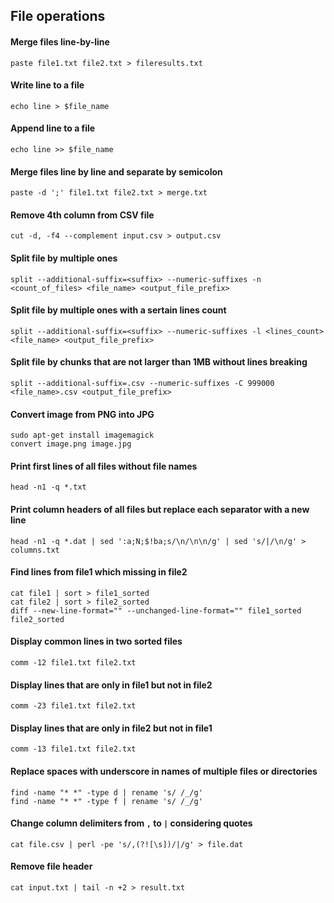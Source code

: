 ## File operations

#### Merge files line-by-line
```
paste file1.txt file2.txt > fileresults.txt
```

#### Write line to a file
```
echo line > $file_name
```

#### Append line to a file
```
echo line >> $file_name
```

#### Merge files line by line and separate by semicolon
```
paste -d ';' file1.txt file2.txt > merge.txt
```

#### Remove 4th column from CSV file
```
cut -d, -f4 --complement input.csv > output.csv
```

#### Split file by multiple ones
```
split --additional-suffix=<suffix> --numeric-suffixes -n <count_of_files> <file_name> <output_file_prefix>
```

#### Split file by multiple ones with a sertain lines count
```
split --additional-suffix=<suffix> --numeric-suffixes -l <lines_count> <file_name> <output_file_prefix>
```

#### Split file by chunks that are not larger than 1MB without lines breaking
```
split --additional-suffix=.csv --numeric-suffixes -C 999000 <file_name>.csv <output_file_prefix>
```

#### Convert image from PNG into JPG
```
sudo apt-get install imagemagick
convert image.png image.jpg
```

#### Print first lines of all files without file names
```
head -n1 -q *.txt
```

#### Print column headers of all files but replace each separator with a new line
```
head -n1 -q *.dat | sed ':a;N;$!ba;s/\n/\n\n/g' | sed 's/|/\n/g' > columns.txt
```

#### Find lines from file1 which missing in file2
```
cat file1 | sort > file1_sorted
cat file2 | sort > file2_sorted
diff --new-line-format="" --unchanged-line-format="" file1_sorted file2_sorted
```

#### Display common lines in two sorted files
```
comm -12 file1.txt file2.txt
```

#### Display lines that are only in file1 but not in file2
```
comm -23 file1.txt file2.txt
```

#### Display lines that are only in file2 but not in file1
```
comm -13 file1.txt file2.txt
```

#### Replace spaces with underscore in names of multiple files or directories
```
find -name "* *" -type d | rename 's/ /_/g'
find -name "* *" -type f | rename 's/ /_/g'
```

#### Change column delimiters from `,` to `|` considering quotes
```
cat file.csv | perl -pe 's/,(?![\s])/|/g' > file.dat
```

#### Remove file header
```
cat input.txt | tail -n +2 > result.txt
```
